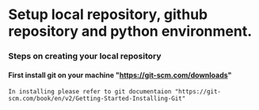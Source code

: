 # Setup local repository, github repository and python environment.

### Steps on creating your local repository

#### First install git on your machine "https://git-scm.com/downloads"
`In installing please refer to git documentaion "https://git-scm.com/book/en/v2/Getting-Started-Installing-Git"`
### 
